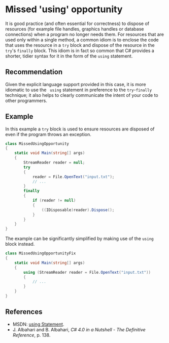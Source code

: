 # Missed 'using' opportunity
It is good practice (and often essential for correctness) to dispose of resources (for example file handles, graphics handles or database connections) when a program no longer needs them. For resources that are used only within a single method, a common idiom is to enclose the code that uses the resource in a `try` block and dispose of the resource in the `try`'s ` finally ` block. This idiom is in fact so common that C\# provides a shorter, tidier syntax for it in the form of the `using` statement.


## Recommendation
Given the explicit language support provided in this case, it is more idiomatic to use the ` using` statement in preference to the `try`-`finally` technique; it also helps to clearly communicate the intent of your code to other programmers.


## Example
In this example a `try` block is used to ensure resources are disposed of even if the program throws an exception.


```csharp
class MissedUsingOpportunity
{
    static void Main(string[] args)
    {
        StreamReader reader = null;
        try
        {
            reader = File.OpenText("input.txt");
            // ...
        }
        finally
        {
            if (reader != null)
            {
                ((IDisposable)reader).Dispose();
            }
        }
    }
}

```
The example can be significantly simplified by making use of the `using` block instead.


```csharp
class MissedUsingOpportunityFix
{
    static void Main(string[] args)
    {
        using (StreamReader reader = File.OpenText("input.txt"))
        {
            // ...
        }
    }
}

```

## References
* MSDN: [using Statement](http://msdn.microsoft.com/en-us/library/yh598w02(v=vs.80).aspx).
* J. Albahari and B. Albahari, *C\# 4.0 in a Nutshell - The Definitive Reference*, p. 138.
